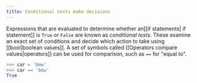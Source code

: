 ```yaml
---
title: Conditional tests make decisions
---
```


Expressions that are evaluated to determine whether an[[if statements| if statement]] is `True` or `False` are known as *conditional tests*. These examine an exact set of conditions and decide which action to take using [[bool|boolean values]]. A set of symbols called [[Operators compare values|operators]] can be used for comparison, such as `==` for "equal to".

```python
>>> car = 'bmw'
>>> car == 'bmw'
True
```

